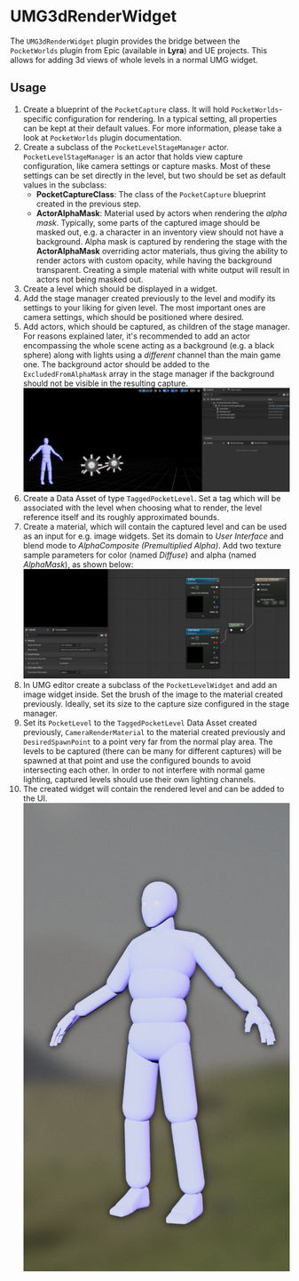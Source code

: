 # UMG3dRenderWidget

The `UMG3dRenderWidget` plugin provides the bridge between the `PocketWorlds` plugin from Epic (available in **Lyra**) and UE projects. This allows for adding 3d views of whole levels in a normal UMG widget.

## Usage

1. Create a blueprint of the `PocketCapture` class. It will hold `PocketWorlds`-specific configuration for rendering. In a typical setting, all properties can be kept at their default values. For more information, please take a look at `PocketWorlds` plugin documentation.
1. Create a subclass of the `PocketLevelStageManager` actor. `PocketLevelStageManager` is an actor that holds view capture configuration, like camera settings or capture masks. Most of these settings can be set directly in the level, but two should be set as default values in the subclass:
    * **PocketCaptureClass**: The class of the `PocketCapture` blueprint created in the previous step.
    * **ActorAlphaMask**: Material used by actors when rendering the _alpha mask_. Typically, some parts of the captured image should be masked out, e.g. a character in an inventory view should not have a background. Alpha mask is captured by rendering the stage with the **ActorAlphaMask** overriding actor materials, thus giving the ability to render actors with custom opacity, while having the background transparent. Creating a simple material with white output will result in actors not being masked out. 
1. Create a level which should be displayed in a widget.
1. Add the stage manager created previously to the level and modify its settings to your liking for given level. The most important ones are camera settings, which should be positioned where desired.
1. Add actors, which should be captured, as children of the stage manager. For reasons explained later, it's recommended to add an actor encompassing the whole scene acting as a background (e.g. a black sphere) along with lights using a _different_ channel than the main game one. The background actor should be added to the `ExcludedFromAlphaMask` array in the stage manager if the background should not be visible in the resulting capture.
![level setup](images/stage.png)
1. Create a Data Asset of type `TaggedPocketLevel`. Set a tag which will be associated with the level when choosing what to render, the level reference itself and its roughly approximated bounds.
1. Create a material, which will contain the captured level and can be used as an input for e.g. image widgets. Set its domain to _User Interface_ and blend mode to _AlphaComposite (Premultiplied Alpha)_. Add two texture sample parameters for color (named _Diffuse_) and alpha (named _AlphaMask_), as shown below:
![material setup](images/material.png)
1. In UMG editor create a subclass of the `PocketLevelWidget` and add an image widget inside. Set the brush of the image to the material created previously. Ideally, set its size to the capture size configured in the stage manager.
1. Set its `PocketLevel` to the `TaggedPocketLevel` Data Asset created previously, `CameraRenderMaterial` to the material created previously and `DesiredSpawnPoint` to a point very far from the normal play area. The levels to be captured (there can be many for different captures) will be spawned at that point and use the configured bounds to avoid intersecting each other. In order to not interfere with normal game lighting, captured levels should use their own lighting channels.
1. The created widget will contain the rendered level and can be added to the UI.
![result](images/result.png)
